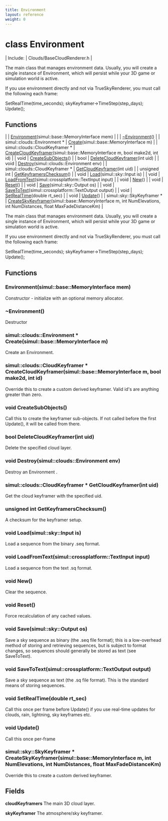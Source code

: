 ```yaml
---
title: Environment
layout: reference
weight: 0
---
```

class Environment
===

| Include: | Clouds/BaseCloudRenderer.h |

The main class that manages environment data. Usually, you will create a single instance of Environment, which will persist while your
3D game or simulation world is active.

If you use environment directly and not via TrueSkyRenderer, you must call the following each frame:

SetRealTime(time_seconds);
skyKeyframer->TimeStep(step_days);
Update();

  


Functions
---

|  | [Environment](#Environment)(simul::base::MemoryInterface mem) |
|  | [~Environment](#~Environment)() |
| simul::clouds::Environment * | [Create](#Create)(simul::base::MemoryInterface m) |
| simul::clouds::CloudKeyframer * | [CreateCloudKeyframer](#CreateCloudKeyframer)(simul::base::MemoryInterface m, bool make2d, int id) |
| void | [CreateSubObjects](#CreateSubObjects)() |
| bool | [DeleteCloudKeyframer](#DeleteCloudKeyframer)(int uid) |
| void | [Destroy](#Destroy)(simul::clouds::Environment env) |
| simul::clouds::CloudKeyframer * | [GetCloudKeyframer](#GetCloudKeyframer)(int uid) |
| unsigned int | [GetKeyframersChecksum](#GetKeyframersChecksum)() |
| void | [Load](#Load)(simul::sky::Input is) |
| void | [LoadFromText](#LoadFromText)(simul::crossplatform::TextInput input) |
| void | [New](#New)() |
| void | [Reset](#Reset)() |
| void | [Save](#Save)(simul::sky::Output os) |
| void | [SaveToText](#SaveToText)(simul::crossplatform::TextOutput output) |
| void | [SetRealTime](#SetRealTime)(double rt_sec) |
| void | [Update](#Update)() |
| simul::sky::SkyKeyframer * | [CreateSkyKeyframer](#CreateSkyKeyframer)(simul::base::MemoryInterface m, int NumElevations, int NumDistances, float MaxFadeDistanceKm) |

The main class that manages environment data. Usually, you will create a single instance of Environment, which will persist while your
3D game or simulation world is active.

If you use environment directly and not via TrueSkyRenderer, you must call the following each frame:

SetRealTime(time_seconds);
skyKeyframer->TimeStep(step_days);
Update();

  


Functions
---

### <a name="Environment"/> Environment(simul::base::MemoryInterface mem)
Constructor - initialize with an optional memory allocator.

### <a name="~Environment"/> ~Environment()
Destructor

### <a name="Create"/>simul::clouds::Environment * Create(simul::base::MemoryInterface m)
Create an Environment.

### <a name="CreateCloudKeyframer"/>simul::clouds::CloudKeyframer * CreateCloudKeyframer(simul::base::MemoryInterface m, bool make2d, int id)
Override this to create a custom derived keyframer. Valid id's are anything greater than zero.

### <a name="CreateSubObjects"/>void CreateSubObjects()
Call this to create the keyframer sub-objects. If not called before the first Update(), it will be called from there.

### <a name="DeleteCloudKeyframer"/>bool DeleteCloudKeyframer(int uid)
Delete the specified cloud layer.

### <a name="Destroy"/>void Destroy(simul::clouds::Environment env)
Destroy an Environment .

### <a name="GetCloudKeyframer"/>simul::clouds::CloudKeyframer * GetCloudKeyframer(int uid)
Get the cloud keyframer with the specified uid.

### <a name="GetKeyframersChecksum"/>unsigned int GetKeyframersChecksum()
A checksum for the keyframer setup.

### <a name="Load"/>void Load(simul::sky::Input is)
Load a sequence from the binary .seq format.

### <a name="LoadFromText"/>void LoadFromText(simul::crossplatform::TextInput input)
Load a sequence from the text .sq format.

### <a name="New"/>void New()
Clear the sequence.

### <a name="Reset"/>void Reset()
Force recalculation of any cached values.

### <a name="Save"/>void Save(simul::sky::Output os)
Save a sky sequence as binary (the .seq file format); this is a low-overhead method of storing and retrieving sequences, but is subject to format changes, so
sequences should generally be stored as text (see SaveToText).

### <a name="SaveToText"/>void SaveToText(simul::crossplatform::TextOutput output)
Save a sky sequence as text (the .sq file format). This is the standard means of storing sequences.

### <a name="SetRealTime"/>void SetRealTime(double rt_sec)
Call this once per frame before Update() if you use real-time updates for clouds, rain, lightning, sky keyframes etc.

### <a name="Update"/>void Update()
Call this once per-frame

### <a name="CreateSkyKeyframer"/>simul::sky::SkyKeyframer * CreateSkyKeyframer(simul::base::MemoryInterface m, int NumElevations, int NumDistances, float MaxFadeDistanceKm)
Override this to create a custom derived keyframer.

Fields
---

**cloudKeyframers**  The main 3D cloud layer.

**skyKeyframer**  The atmosphere/sky keyframer.

